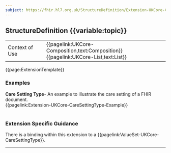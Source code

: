 ```yaml
---
subject: https://fhir.hl7.org.uk/StructureDefinition/Extension-UKCore-CareSettingType
---
```

## StructureDefinition {{variable:topic}}

<table id="addToTranspose">
<tr><td>Context of Use</td>
<td>{{pagelink:UKCore-Composition,text:Composition}} <br/> 
{{pagelink:UKCore-List,text:List}}</td>
</tr>
</table>

{{page:ExtensionTemplate}}

<div id="Examples" class="tabcontent">
  <h3>Examples</h3>
  <b>Care Setting Type</b>- An example to illustrate the care setting of a FHIR document.<br>
{{pagelink:Extension-UKCore-CareSettingType-Example}}
<br><br>
</div>

<h3 id="guidance-caresettingtype">Extension Specific Guidance</h3>

There is a binding within this extension to a {{pagelink:ValueSet-UKCore-CareSettingType}}.

---
